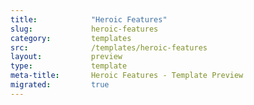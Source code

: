 ```yaml
---
title:            "Heroic Features"
slug:             heroic-features
category:         templates
src:              /templates/heroic-features
layout:           preview
type:             template
meta-title:       Heroic Features - Template Preview
migrated:         true
---
```

